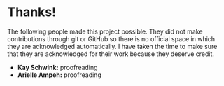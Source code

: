 # Thanks!
The following people made this project possible. They did not make contributions
through git or GitHub so there is no official space in which they are
acknowledged automatically. I have taken the time to make sure that they are
acknowledged for their work because they deserve credit.

* **Kay Schwink:** proofreading
* **Arielle Ampeh:** proofreading
